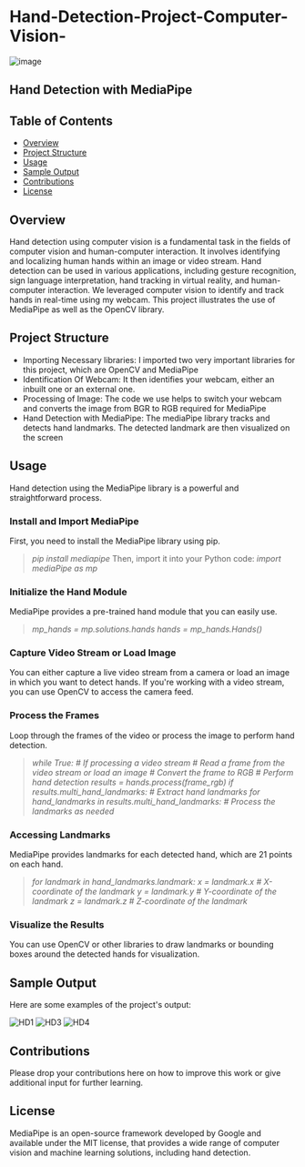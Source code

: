 # Hand-Detection-Project-Computer-Vision-

![image](https://github.com/dapzwalt/Hand-Detection-Project-Computer-Vision-/assets/125368548/83f84c11-41a0-41b1-986e-d712a63dee7a)

## Hand Detection with MediaPipe

## Table of Contents
- [Overview](#overview)
- [Project Structure](#project-structure)
- [Usage](#usage)
- [Sample Output](sample-output)
- [Contributions](#contributions)
- [License](#license)

## Overview
Hand detection using computer vision is a fundamental task in the fields of computer vision and human-computer interaction. It involves identifying and localizing human hands 
within an image or video stream. Hand detection can be used in various applications, including gesture recognition, sign language interpretation, hand tracking in virtual reality,
and human-computer interaction. We leveraged computer vision to identify and track hands in real-time using my webcam. This project illustrates the use of MediaPipe as well as the OpenCV library.

## Project Structure
- Importing Necessary libraries: I imported two very important libraries for this project, which are OpenCV and MediaPipe
- Identification Of Webcam: It then identifies your webcam, either an inbuilt one or an external one.
- Processing of Image: The code we use helps to switch your webcam and converts the image from BGR to RGB required for MediaPipe
- Hand Detection with MediaPipe: The mediaPipe library tracks and detects hand landmarks. The detected landmark are then visualized on the screen

## Usage
 Hand detection using the MediaPipe library is a powerful and straightforward process.

### Install and Import MediaPipe
First, you need to install the MediaPipe library using pip.
> *pip install mediapipe*
Then, import it into your Python code:
> *import mediaPipe as mp*

### Initialize the Hand Module 
MediaPipe provides a pre-trained hand module that you can easily use.
> *mp_hands = mp.solutions.hands*
> *hands = mp_hands.Hands()*

### Capture Video Stream or Load Image 
You can either capture a live video stream from a camera or load an image in which you want to detect hands. If you're working with a video stream, you can use OpenCV to access the camera feed.

### Process the Frames 
Loop through the frames of the video or process the image to perform hand detection.
> *while True:  # If processing a video stream
         # Read a frame from the video stream or load an image
         # Convert the frame to RGB
         # Perform hand detection
         results = hands.process(frame_rgb)
         if results.multi_hand_landmarks:
             # Extract hand landmarks
             for hand_landmarks in results.multi_hand_landmarks:
                 # Process the landmarks as needed*

### Accessing Landmarks 
MediaPipe provides landmarks for each detected hand, which are 21 points on each hand.
> *for landmark in hand_landmarks.landmark:
    x = landmark.x  # X-coordinate of the landmark
    y = landmark.y  # Y-coordinate of the landmark
    z = landmark.z  # Z-coordinate of the landmark*

### Visualize the Results 
You can use OpenCV or other libraries to draw landmarks or bounding boxes around the detected hands for visualization.

## Sample Output
Here are some examples of the project's output:

![HD1](https://github.com/dapzwalt/Hand-Detection-Project-Computer-Vision-/assets/125368548/c5c2f26c-84b8-47a7-bdad-a305782b4e53)
![HD3](https://github.com/dapzwalt/Hand-Detection-Project-Computer-Vision-/assets/125368548/e5576ce6-21dc-49bf-a27a-4aaa74f76d7a)
![HD4](https://github.com/dapzwalt/Hand-Detection-Project-Computer-Vision-/assets/125368548/f7d61a21-0a86-48d1-8625-0e7f26b3ffcc)

## Contributions
Please drop your contributions here on how to improve this work or give additional input for further learning.

## License
MediaPipe is an open-source framework developed by Google and available under the MIT license, that provides a wide range of computer vision and machine learning solutions, including hand detection.



